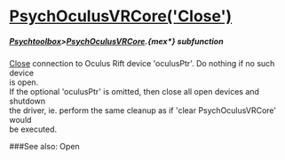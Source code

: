 # [PsychOculusVRCore('Close')](PsychOculusVRCore-Close) 
##### [Psychtoolbox](Psychtoolbox)>[PsychOculusVRCore](PsychOculusVRCore).{mex*} subfunction


[Close](Close) connection to Oculus Rift device 'oculusPtr'. Do nothing if no such device  
is open.  
If the optional 'oculusPtr' is omitted, then close all open devices and shutdown  
the driver, ie. perform the same cleanup as if 'clear PsychOculusVRCore' would  
be executed.  
  


###See also:
Open
